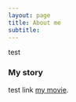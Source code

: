 ```yaml
---
layout: page
title: About me
subtitle: 
---
```


test
### My story

test link
 [my movie](https://en.wikipedia.org/wiki/The_Princess_Bride_%28film%29).
